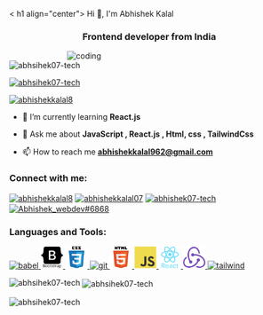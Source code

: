 < h1 align="center"> Hi 👋, I'm Abhishek Kalal</h1>
<h3 align="center">Frontend developer from India</h3>
<img align="right" alt="coding" width ="400" src="https://miro.medium.com/max/1600/0*C-cPP9D2MIyeexAT.gif"/>

<p align="left"> <img src="https://komarev.com/ghpvc/?username=abhsihek07-tech&label=Profile%20views&color=0e75b6&style=flat" alt="abhsihek07-tech" /> </p>

<p align="left"> <a href="https://github.com/ryo-ma/github-profile-trophy"><img src="https://github-profile-trophy.vercel.app/?username=abhsihek07-tech" alt="abhsihek07-tech" /></a> </p>

<p align="left"> <a href="https://twitter.com/abhishekkalal8" target="blank"><img src="https://img.shields.io/twitter/follow/abhishekkalal8?logo=twitter&style=for-the-badge" alt="abhishekkalal8" /></a> </p>

- 🌱 I’m currently learning **React.js**

- 💬 Ask me about **JavaScript , React.js , Html, css , TailwindCss**
  
- 📫 How to reach me **abhishekkalal962@gmail.com**

<h3 align="left">Connect with me:</h3>
<p align="left">
<a href="https://twitter.com/abhishekkalal8" target="blank"><img align="center" src="https://raw.githubusercontent.com/rahuldkjain/github-profile-readme-generator/master/src/images/icons/Social/twitter.svg" alt="abhishekkalal8" height="30" width="40" /></a>
<a href="https://instagram.com/abhishekkalal07" target="blank"><img align="center" src="https://raw.githubusercontent.com/rahuldkjain/github-profile-readme-generator/master/src/images/icons/Social/instagram.svg" alt="abhishekkalal07" height="30" width="40" /></a>
<a href="https://www.leetcode.com/abhishek07-tech" target="blank"><img align="center" src="https://raw.githubusercontent.com/rahuldkjain/github-profile-readme-generator/master/src/images/icons/Social/leet-code.svg" alt="abhishek07-tech" height="30" width="40" /></a>
<a href="https://discord.gg/Abhishek_webdev#6868" target="blank"><img align="center" src="https://raw.githubusercontent.com/rahuldkjain/github-profile-readme-generator/master/src/images/icons/Social/discord.svg" alt="Abhishek_webdev#6868" height="30" width="40" /></a>
</p>

<h3 align="left">Languages and Tools:</h3>
<p align="left"> <a href="https://babeljs.io/" target="_blank" rel="noreferrer"> <img src="https://www.vectorlogo.zone/logos/babeljs/babeljs-icon.svg" alt="babel" width="40" height="40"/> </a> <a href="https://getbootstrap.com" target="_blank" rel="noreferrer"> <img src="https://raw.githubusercontent.com/devicons/devicon/master/icons/bootstrap/bootstrap-plain-wordmark.svg" alt="bootstrap" width="40" height="40"/> </a> <a href="https://www.w3schools.com/css/" target="_blank" rel="noreferrer"> <img src="https://raw.githubusercontent.com/devicons/devicon/master/icons/css3/css3-original-wordmark.svg" alt="css3" width="40" height="40"/> </a> <a href="https://git-scm.com/" target="_blank" rel="noreferrer"> <img src="https://www.vectorlogo.zone/logos/git-scm/git-scm-icon.svg" alt="git" width="40" height="40"/> </a> <a href="https://www.w3.org/html/" target="_blank" rel="noreferrer"> <img src="https://raw.githubusercontent.com/devicons/devicon/master/icons/html5/html5-original-wordmark.svg" alt="html5" width="40" height="40"/> </a> <a href="https://developer.mozilla.org/en-US/docs/Web/JavaScript" target="_blank" rel="noreferrer"> <img src="https://raw.githubusercontent.com/devicons/devicon/master/icons/javascript/javascript-original.svg" alt="javascript" width="40" height="40"/> </a> <a href="https://reactjs.org/" target="_blank" rel="noreferrer"> <img src="https://raw.githubusercontent.com/devicons/devicon/master/icons/react/react-original-wordmark.svg" alt="react" width="40" height="40"/> </a> <a href="https://redux.js.org" target="_blank" rel="noreferrer"> <img src="https://raw.githubusercontent.com/devicons/devicon/master/icons/redux/redux-original.svg" alt="redux" width="40" height="40"/> </a> <a href="https://tailwindcss.com/" target="_blank" rel="noreferrer"> <img src="https://www.vectorlogo.zone/logos/tailwindcss/tailwindcss-icon.svg" alt="tailwind" width="40" height="40"/> </a> </p>

<p><img align="left" src="https://github-readme-stats.vercel.app/api/top-langs?username=abhsihek07-tech&show_icons=true&locale=en&layout=compact" alt="abhsihek07-tech" /></p>

<p>&nbsp;<img align="center" src="https://github-readme-stats.vercel.app/api?username=abhsihek07-tech&show_icons=true&locale=en" alt="abhsihek07-tech" /></p>

<p><img align="center" src="https://github-readme-streak-stats.herokuapp.com/?user=abhsihek07-tech&" alt="abhsihek07-tech" /></p>

